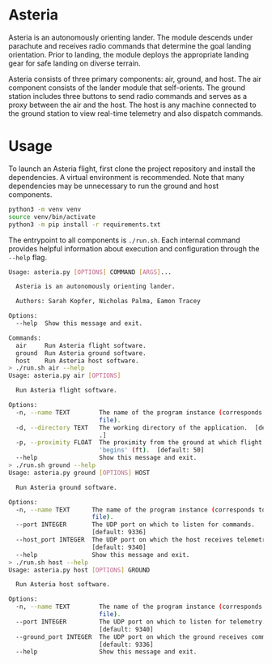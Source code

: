 # Asteria

Asteria is an autonomously orienting lander. The module descends under parachute and receives radio commands that determine the goal landing orientation. Prior to landing, the module deploys the appropriate landing gear for safe landing on diverse terrain.

Asteria consists of three primary components: air, ground, and host. The air component consists of the lander module that self-orients. The ground station includes three buttons to send radio commands and serves as a proxy between the air and the host. The host is any machine connected to the ground station to view real-time telemetry and also dispatch commands.

# Usage

To launch an Asteria flight, first clone the project repository and install the dependencies. A virtual environment is recommended. Note that many dependencies may be unnecessary to run the ground and host components.

```bash
python3 -m venv venv
source venv/bin/activate
python3 -m pip install -r requirements.txt
```

The entrypoint to all components is `./run.sh`. Each internal command provides helpful information about execution and configuration through the `--help` flag.

```bash
Usage: asteria.py [OPTIONS] COMMAND [ARGS]...

  Asteria is an autonomously orienting lander.

  Authors: Sarah Kopfer, Nicholas Palma, Eamon Tracey

Options:
  --help  Show this message and exit.

Commands:
  air     Run Asteria flight software.
  ground  Run Asteria ground software.
  host    Run Asteria host software.
> ./run.sh air --help
Usage: asteria.py air [OPTIONS]

  Run Asteria flight software.

Options:
  -n, --name TEXT        The name of the program instance (corresponds to log
                         file).
  -d, --directory TEXT   The working directory of the application.  [default:
                         .]
  -p, --proximity FLOAT  The proximity from the ground at which flight
                         'begins' (ft).  [default: 50]
  --help                 Show this message and exit.
> ./run.sh ground --help
Usage: asteria.py ground [OPTIONS] HOST

  Run Asteria ground software.

Options:
  -n, --name TEXT      The name of the program instance (corresponds to log
                       file).
  --port INTEGER       The UDP port on which to listen for commands.
                       [default: 9336]
  --host_port INTEGER  The UDP port on which the host receives telemetry.
                       [default: 9340]
  --help               Show this message and exit.
> ./run.sh host --help
Usage: asteria.py host [OPTIONS] GROUND

  Run Asteria host software.

Options:
  -n, --name TEXT        The name of the program instance (corresponds to log
                         file).
  --port INTEGER         The UDP port on which to listen for telemetry.
                         [default: 9340]
  --ground_port INTEGER  The UDP port on which the ground receives commands.
                         [default: 9336]
  --help                 Show this message and exit.
```
